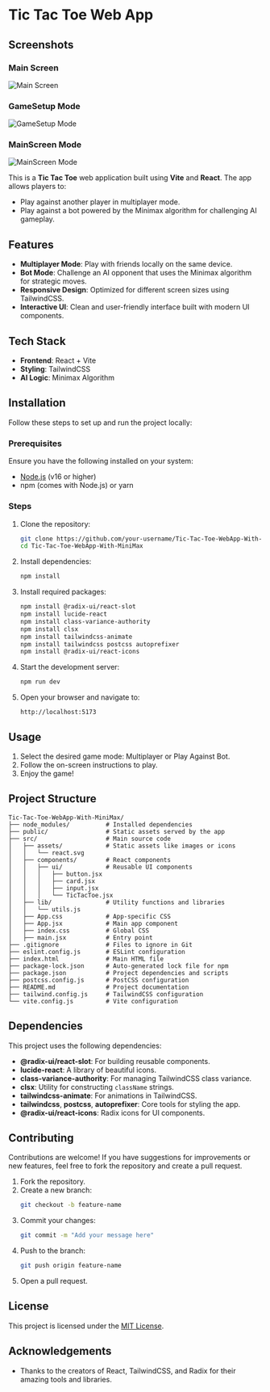 # Tic Tac Toe Web App
## Screenshots

### Main Screen
![Main Screen](assets/main)

### GameSetup Mode
![GameSetup Mode](assets/screenshots/multiplayer-mode.png)

### MainScreen Mode
![MainScreen Mode](assets/screenshots/bot-mode.png)

This is a **Tic Tac Toe** web application built using **Vite** and **React**. The app allows players to:

- Play against another player in multiplayer mode.
- Play against a bot powered by the Minimax algorithm for challenging AI gameplay.

## Features

- **Multiplayer Mode**: Play with friends locally on the same device.
- **Bot Mode**: Challenge an AI opponent that uses the Minimax algorithm for strategic moves.
- **Responsive Design**: Optimized for different screen sizes using TailwindCSS.
- **Interactive UI**: Clean and user-friendly interface built with modern UI components.

## Tech Stack

- **Frontend**: React + Vite
- **Styling**: TailwindCSS
- **AI Logic**: Minimax Algorithm

## Installation

Follow these steps to set up and run the project locally:

### Prerequisites

Ensure you have the following installed on your system:

- [Node.js](https://nodejs.org/) (v16 or higher)
- npm (comes with Node.js) or yarn

### Steps

1. Clone the repository:

   ```bash
   git clone https://github.com/your-username/Tic-Tac-Toe-WebApp-With-MiniMax
   cd Tic-Tac-Toe-WebApp-With-MiniMax
   ```

2. Install dependencies:

   ```bash
   npm install
   ```

3. Install required packages:

   ```bash
   npm install @radix-ui/react-slot
   npm install lucide-react
   npm install class-variance-authority
   npm install clsx
   npm install tailwindcss-animate
   npm install tailwindcss postcss autoprefixer
   npm install @radix-ui/react-icons
   ```

4. Start the development server:

   ```bash
   npm run dev
   ```

5. Open your browser and navigate to:

   ```
   http://localhost:5173
   ```

## Usage

1. Select the desired game mode: Multiplayer or Play Against Bot.
2. Follow the on-screen instructions to play.
3. Enjoy the game!

## Project Structure

```plaintext
Tic-Tac-Toe-WebApp-With-MiniMax/
├── node_modules/          # Installed dependencies
├── public/                # Static assets served by the app
├── src/                   # Main source code
│   ├── assets/            # Static assets like images or icons
│   │   └── react.svg
│   ├── components/        # React components
│   │   ├── ui/            # Reusable UI components
│   │   │   ├── button.jsx
│   │   │   ├── card.jsx
│   │   │   ├── input.jsx
│   │   │   └── TicTacToe.jsx
│   ├── lib/               # Utility functions and libraries
│   │   └── utils.js
│   ├── App.css            # App-specific CSS
│   ├── App.jsx            # Main app component
│   ├── index.css          # Global CSS
│   ├── main.jsx           # Entry point
├── .gitignore             # Files to ignore in Git
├── eslint.config.js       # ESLint configuration
├── index.html             # Main HTML file
├── package-lock.json      # Auto-generated lock file for npm
├── package.json           # Project dependencies and scripts
├── postcss.config.js      # PostCSS configuration
├── README.md              # Project documentation
├── tailwind.config.js     # TailwindCSS configuration
└── vite.config.js         # Vite configuration

```

## Dependencies

This project uses the following dependencies:

- **@radix-ui/react-slot**: For building reusable components.
- **lucide-react**: A library of beautiful icons.
- **class-variance-authority**: For managing TailwindCSS class variance.
- **clsx**: Utility for constructing `className` strings.
- **tailwindcss-animate**: For animations in TailwindCSS.
- **tailwindcss**, **postcss**, **autoprefixer**: Core tools for styling the app.
- **@radix-ui/react-icons**: Radix icons for UI components.

## Contributing

Contributions are welcome! If you have suggestions for improvements or new features, feel free to fork the repository and create a pull request.

1. Fork the repository.
2. Create a new branch:
   ```bash
   git checkout -b feature-name
   ```
3. Commit your changes:
   ```bash
   git commit -m "Add your message here"
   ```
4. Push to the branch:
   ```bash
   git push origin feature-name
   ```
5. Open a pull request.

## License

This project is licensed under the [MIT License](LICENSE).

## Acknowledgements

- Thanks to the creators of React, TailwindCSS, and Radix for their amazing tools and libraries.


